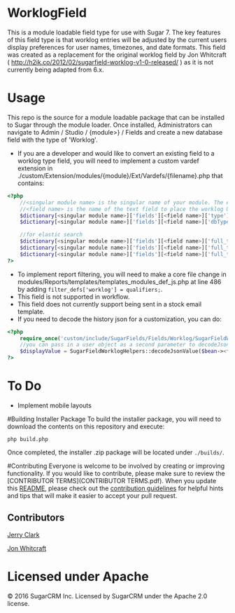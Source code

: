 WorklogField
============

This is a module loadable field type for use with Sugar 7. The key features of this field type is that worklog entries will be adjusted by the current users display preferences for user names, timezones, and date formats.
This field was created as a replacement for the original worklog field by Jon Whitcraft ( http://h2ik.co/2012/02/sugarfield-worklog-v1-0-released/ ) as it is not currently being adapted from 6.x.
# Usage
This repo is the source for a module loadable package that can be installed to Sugar through the module loader. Once installed, Administrators can navigate to Admin / Studio / {module>} / Fields and create a new database field with the type of 'Worklog'.

* If you are a developer and would like to convert an existing field to a worklog type field, you will need to implement a custom vardef extension in ./custom/Extension/modules/{module}/Ext/Vardefs/{filename}.php that contains:

```php
<?php
    //<singular module name> is the singular name of your module. The example being to use "Account" not "Accounts".
    //<field name> is the name of the text field to place the worklog UI over.
    $dictionary[<singular module name>]['fields'][<field name>]['type']='worklog';
    $dictionary[<singular module name>]['fields'][<field name>]['dbType']='text';

    //for elastic search
    $dictionary[<singular module name>]['fields'][<field name>]['full_text_search']['type'] = 'text';
    $dictionary[<singular module name>]['fields'][<field name>]['full_text_search']['boost'] = '3';
    $dictionary[<singular module name>]['fields'][<field name>]['full_text_search']['enabled'] = true;
?>
```

* To implement report filtering, you will need to make a core file change in modules/Reports/templates/templates_modules_def_js.php at line 486 by adding  `filter_defs['worklog'] = qualifiers;`.
* This field is not supported in workflow.
* This field does not currently support being sent in a stock email template.
* If you need to decode the history json for a customization, you can do:

```php
<?php
    require_once('custom/include/SugarFields/Fields/Worklog/SugarFieldWorklogHelpers.php');
    //you can pass in a user object as a second parameter to decodeJsonValue to convert the timestamps to a specific users timezone
    $displayValue = SugarFieldWorklogHelpers::decodeJsonValue($bean-><field name>));
?>
```

To Do
============
- Implement mobile layouts

#Building Installer Package
To build the installer package, you will need to download the contents on this repository and execute:
```
php build.php
```
Once completed, the installer .zip package will be located under `./builds/`.
    
#Contributing
Everyone is welcome to be involved by creating or improving functionality. If you would like to contribute, please make sure to review the [CONTRIBUTOR TERMS](CONTRIBUTOR TERMS.pdf). When you update this [README](README.md), please check out the [contribution guidelines](CONTRIBUTING.md) for helpful hints and tips that will make it easier to accept your pull request.

## Contributors
[Jerry Clark](https://github.com/geraldclark)

[Jon Whitcraft](https://github.com/jwhitcraft)

# Licensed under Apache
© 2016 SugarCRM Inc.  Licensed by SugarCRM under the Apache 2.0 license.
